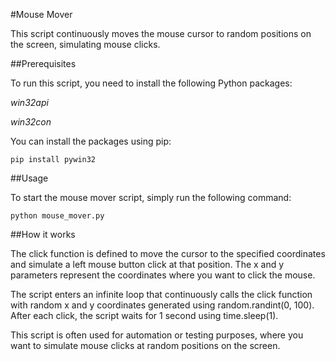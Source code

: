 #Mouse Mover

This script continuously moves the mouse cursor to random positions on the screen, simulating mouse clicks.


##Prerequisites

To run this script, you need to install the following Python packages:



_win32api_

_win32con_


You can install the packages using pip:


```
pip install pywin32
```
##Usage

To start the mouse mover script, simply run the following command:


```
python mouse_mover.py
```
##How it works

The click function is defined to move the cursor to the specified coordinates and simulate a left mouse button click at that position. The x and y parameters represent the coordinates where you want to click the mouse.


The script enters an infinite loop that continuously calls the click function with random x and y coordinates generated using random.randint(0, 100). After each click, the script waits for 1 second using time.sleep(1).


This script is often used for automation or testing purposes, where you want to simulate mouse clicks at random positions on the screen.

